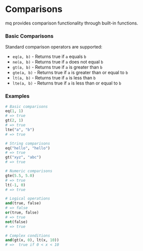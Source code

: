 # Comparisons

mq provides comparison functionality through built-in functions.

### Basic Comparisons

Standard comparison operators are supported:

- `eq(a, b)` - Returns true if `a` equals `b`
- `ne(a, b)` - Returns true if `a` does not equal `b`
- `gt(a, b)` - Returns true if `a` is greater than `b`
- `gte(a, b)` - Returns true if `a` is greater than or equal to `b`
- `lt(a, b)` - Returns true if `a` is less than `b`
- `lte(a, b)` - Returns true if `a` is less than or equal to `b`

### Examples

```python
# Basic comparisons
eq(1, 1)
# => true
gt(2, 1)
# => true
lte("a", "b")
# => true

# String comparisons
eq("hello", "hello")
# => true
gt("xyz", "abc")
# => true

# Numeric comparisons
gte(5.5, 5.0)
# => true
lt(-1, 0)
# => true

# Logical operations
and(true, false)
# => false
or(true, false)
# => true
not(false)
# => true

# Complex conditions
and(gt(x, 0), lt(x, 10))
# =>  true if 0 < x < 10
```

